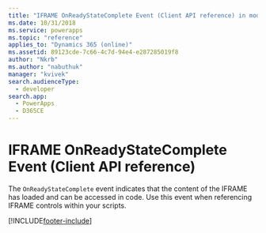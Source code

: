 ```yaml
---
title: "IFRAME OnReadyStateComplete Event (Client API reference) in model-driven apps| MicrosoftDocs"
ms.date: 10/31/2018
ms.service: powerapps
ms.topic: "reference"
applies_to: "Dynamics 365 (online)"
ms.assetid: 89123cde-7c66-4c7d-94e4-e287285019f8
author: "Nkrb"
ms.author: "nabuthuk"
manager: "kvivek"
search.audienceType: 
  - developer
search.app: 
  - PowerApps
  - D365CE
---
```

# IFRAME OnReadyStateComplete Event (Client API reference)



The `OnReadyStateComplete` event indicates that the content of the IFRAME has loaded and can be accessed in code. Use this event when referencing IFRAME controls within your scripts. 





[!INCLUDE[footer-include](../../../../../includes/footer-banner.md)]